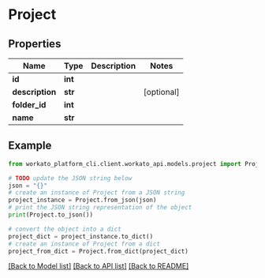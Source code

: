 # Project


## Properties

Name | Type | Description | Notes
------------ | ------------- | ------------- | -------------
**id** | **int** |  | 
**description** | **str** |  | [optional] 
**folder_id** | **int** |  | 
**name** | **str** |  | 

## Example

```python
from workato_platform_cli.client.workato_api.models.project import Project

# TODO update the JSON string below
json = "{}"
# create an instance of Project from a JSON string
project_instance = Project.from_json(json)
# print the JSON string representation of the object
print(Project.to_json())

# convert the object into a dict
project_dict = project_instance.to_dict()
# create an instance of Project from a dict
project_from_dict = Project.from_dict(project_dict)
```
[[Back to Model list]](../README.md#documentation-for-models) [[Back to API list]](../README.md#documentation-for-api-endpoints) [[Back to README]](../README.md)


